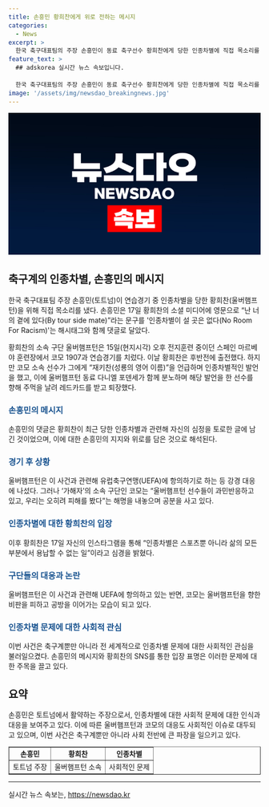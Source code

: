 ```yaml
---
title: 손흥민 황희찬에게 위로 전하는 메시지
categories:
  - News
excerpt: >
  한국 축구대표팀의 주장 손흥민이 동료 축구선수 황희찬에게 당한 인종차별에 직접 목소리를 내며 화제를 모았다. 이에 대응한 울버햄프턴은 유럽축구연맹(UEFA)에 항의하고, 가해자 코모는 대응에 대한 해명을 내놓으며 논란이 되고 있다. 황희찬은 개인 SNS를 통해 인종차별은 스포츠뿐 아니라 삶의 모든 부분에서 용납할 수 없는 일이라고 밝혔다. 손흥민과 울버햄프턴의 대응이 주목받는 가운데, 인종차별 문제에 대한 사회적 공감과 대응이 요구되고 있다.
feature_text: >
  ## adskorea 실시간 뉴스 속보입니다.

  한국 축구대표팀의 주장 손흥민이 동료 축구선수 황희찬에게 당한 인종차별에 직접 목소리를 내며 화제를 모았다. 이에 대응한 울버햄프턴은 유럽축구연맹(UEFA)에 항의하고, 가해자 코모는 대응에 대한 해명을 내놓으며 논란이 되고 있다. 황희찬은 개인 SNS를 통해 인종차별은 스포츠뿐 아니라 삶의 모든 부분에서 용납할 수 없는 일이라고 밝혔다. 손흥민과 울버햄프턴의 대응이 주목받는 가운데, 인종차별 문제에 대한 사회적 공감과 대응이 요구되고 있다.
image: '/assets/img/newsdao_breakingnews.jpg'
---
```


<p><img src="/assets/img/newsdao_breakingnews.jpg" alt="adskorea 속보" /></p>

<h2 data-ke-size="size26">축구계의 인종차별, 손흥민의 메시지</h2>

<p data-ke-size="size16">한국 축구대표팀 주장 손흥민(토트넘)이 연습경기 중 인종차별을 당한 황희찬(울버햄프턴)을 위해 직접 목소리를 냈다. 손흥민은 17일 황희찬의 소셜 미디어에 영문으로 “난 너의 곁에 있다(By tour side mate)”라는 문구를 '인종차별이 설 곳은 없다(No Room For Racism)'는 해시태그와 함께 댓글로 달았다.</p>

<p data-ke-size="size16">황희찬의 소속 구단 울버햄프턴은 15일(현지시각) 오후 전지훈련 중이던 스페인 마르베야 훈련장에서 코모 1907과 연습경기를 치렀다. 이날 황희찬은 후반전에 출전했다. 하지만 코모 소속 선수가 그에게 “재키찬(성룡의 영어 이름)”을 언급하며 인종차별적인 발언을 했고, 이에 울버햄프턴 동료 다니엘 포덴세가 함께 분노하며 해당 발언을 한 선수를 향해 주먹을 날려 레드카드를 받고 퇴장했다.</p>

<h3><b><span style="color: #1a5490;">손흥민의 메시지</span></b></h3>

<p data-ke-size="size16">손흥민의 댓글은 황희찬이 최근 당한 인종차별과 관련해 자신의 심정을 토로한 글에 남긴 것이었으며, 이에 대한 손흥민의 지지와 위로를 담은 것으로 해석된다.</p>

<h3><b><span style="color: #1a5490;">경기 후 상황</span></b></h3>

<p data-ke-size="size16">울버햄프턴은 이 사건과 관련해 유럽축구연맹(UEFA)에 항의하기로 하는 등 강경 대응에 나섰다. 그러나 ‘가해자’의 소속 구단인 코모는 “울버햄프턴 선수들이 과민반응하고 있고, 우리는 오히려 피해를 봤다”는 해명을 내놓으며 공분을 사고 있다.</p>

<h3><b><span style="color: #1a5490;">인종차별에 대한 황희찬의 입장</span></b></h3>

<p data-ke-size="size16">이후 황희찬은 17일 자신의 인스타그램을 통해 “인종차별은 스포츠뿐 아니라 삶의 모든 부분에서 용납할 수 없는 일”이라고 심경을 밝혔다.</p>

<h3><b><span style="color: #1a5490;">구단들의 대응과 논란</span></b></h3>

<p data-ke-size="size16">울버햄프턴은 이 사건과 관련해 UEFA에 항의하고 있는 반면, 코모는 울버햄프턴을 향한 비판을 피하고 공방을 이어가는 모습이 되고 있다.</p>

<h3><b><span style="color: #1a5490;">인종차별 문제에 대한 사회적 관심</span></b></h3>

<p data-ke-size="size16">이번 사건은 축구계뿐만 아니라 전 세계적으로 인종차별 문제에 대한 사회적인 관심을 불러일으켰다. 손흥민의 메시지와 황희찬의 SNS를 통한 입장 표명은 이러한 문제에 대한 주목을 끌고 있다.</p>

<h2 data-ke-size="size26">요약</h2>

<p data-ke-size="size16">손흥민은 토트넘에서 활약하는 주장으로서, 인종차별에 대한 사회적 문제에 대한 인식과 대응을 보여주고 있다. 이에 따른 울버햄프턴과 코모의 대응도 사회적인 이슈로 대두되고 있으며, 이번 사건은 축구계뿐만 아니라 사회 전반에 큰 파장을 일으키고 있다.</p>

<table style="width: 100%;" border="1">
<tbody>
<tr>
<td style="text-align: center; height: 17px;"><b>손흥민</b></td>
<td style="text-align: center; height: 17px;"><b>황희찬</b></td>
<td style="text-align: center; height: 17px;"><b>인종차별</b></td>
</tr>
<tr>
<td style="text-align: center;">토트넘 주장</td>
<td style="text-align: center;">울버햄프턴 소속</td>
<td style="text-align: center;">사회적인 문제</td>
</tr>
</tbody>
</table>

<hr>
실시간 뉴스 속보는, <a href="https://newsdao.kr" rel="dofollow">https://newsdao.kr</a>


